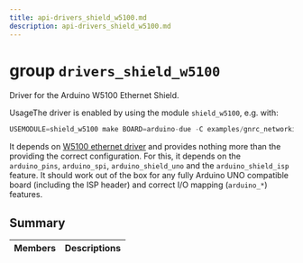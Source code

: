 ```yaml
---
title: api-drivers_shield_w5100.md
description: api-drivers_shield_w5100.md
---
```

# group `drivers_shield_w5100` 

Driver for the Arduino W5100 Ethernet Shield.

UsageThe driver is enabled by using the module `shield_w5100`, e.g. with:

```cpp
USEMODULE=shield_w5100 make BOARD=arduino-due -C examples/gnrc_networking
```

It depends on [W5100 ethernet driver](./doc/starlight-docs/src/content/docs/apidoc/api-undefined.md#group__drivers__w5100) and provides nothing more than the providing the correct configuration. For this, it depends on the `arduino_pins`, `arduino_spi`, `arduino_shield_uno` and the `arduino_shield_isp` feature. It should work out of the box for any fully Arduino UNO compatible board (including the ISP header) and correct I/O mapping (`arduino_*`) features.

## Summary

 Members                        | Descriptions                                
--------------------------------|---------------------------------------------

